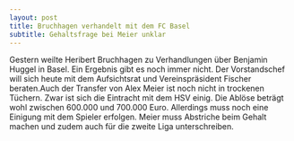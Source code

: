 ```yaml
---
layout: post
title: Bruchhagen verhandelt mit dem FC Basel
subtitle: Gehaltsfrage bei Meier unklar
---
```


Gestern weilte Heribert Bruchhagen zu Verhandlungen über Benjamin Huggel in Basel. Ein Ergebnis gibt es noch immer nicht. Der Vorstandschef will sich heute mit dem Aufsichtsrat und Vereinspräsident Fischer beraten.Auch der Transfer von Alex Meier ist noch nicht in trockenen Tüchern. Zwar ist sich die Eintracht mit dem HSV einig. Die Ablöse beträgt wohl zwischen 600.000 und 700.000 Euro. Allerdings muss noch eine Einigung mit dem Spieler erfolgen. Meier muss Abstriche beim Gehalt machen und zudem auch für die zweite Liga unterschreiben.



